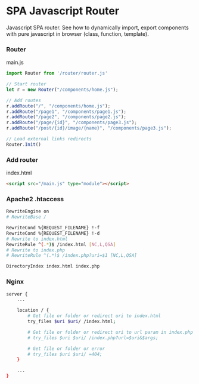 # SPA Javascript Router
Javascript SPA router. See how to dynamically import, export components with pure javascript in browser (class, function, template). 

### Router
main.js
```js
import Router from '/router/router.js'

// Start router
let r = new Router("/components/home.js");

// Add routes
r.addRoute("/", "/components/home.js");
r.addRoute("/page1", "/components/page1.js");
r.addRoute("/page2", "/components/page2.js");
r.addRoute("/page/{id}", "/components/page3.js");
r.addRoute("/post/{id}/image/{name}", "/components/page3.js");

// Load external links redirects
Router.Init()
```

### Add router
index.html
```html
<script src="/main.js" type="module"></script>
```

### Apache2 .htaccess
```bash
RewriteEngine on
# RewriteBase /

RewriteCond %{REQUEST_FILENAME} !-f
RewriteCond %{REQUEST_FILENAME} !-d
# Rewrite to index.html
RewriteRule ^(.*)$ /index.html [NC,L,QSA]
# Rewrite to index.php
# RewriteRule ^(.*)$ /index.php?uri=$1 [NC,L,QSA]

DirectoryIndex index.html index.php
```

### Nginx
```bash
server {
	...

	location / {
        # Get file or folder or redirect uri to index.html
        try_files $uri $uri/ /index.html;

        # Get file or folder or redirect uri to url param in index.php
        # try_files $uri $uri/ /index.php?url=$uri&$args;

        # Get file or folder or error
        # try_files $uri $uri/ =404;
    }

    ...
}
```
